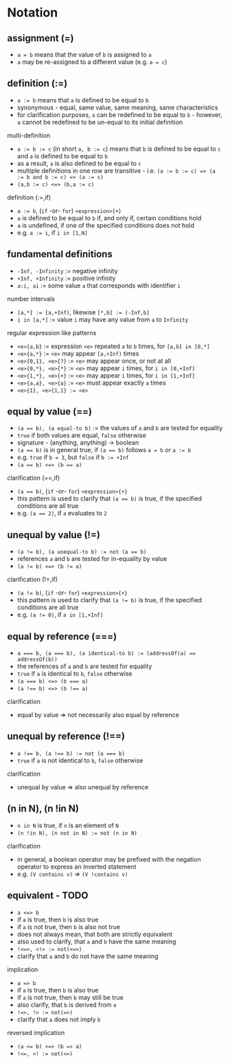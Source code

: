 
# Notation

<!-- ======================================================================= -->
## assignment (=)

* `a = b` means that the value of `b` is assigned to `a`
* `a` may be re-assigned to a different value (e.g. `a = c`)

<!-- ======================================================================= -->
## definition (:=)

* `a := b` means that `a` is defined to be equal to `b`
* synonymous - equal, same value, same meaning, same characteristics
* for clarification purposes, `a` can be redefined to be equal to `b` -
  however, `a` cannot be redefined to be un-equal to its initial definition

multi-definition

* `a := b := c` (in short `a, b := c`)
  means that `b` is defined to be equal to `c`
  and `a` is defined to be equal to `b`
* as a result, `a` is also defined to be equal to `c`
* multiple definitions in one row are transitive -
  i.e. `(a := b := c) => (a := b and b := c) => (a := c)`
* `(a,b := c) <=> (b,a := c)`

definition (:=,if)

* `a := b`, (`if` -or- `for`) `<expression>{+}`
* `a` is defined to be equal to `b` if, and only if, certain conditions hold
* `a` is undefined, if one of the specified conditions does not hold
* e.g. `a := i`, if `i in [1,N]`

<!-- ======================================================================= -->
## fundamental definitions

* `-Inf, -Infinity` := negative infinity
* `+Inf, +Infinity` := positive infinity
* `a:i, ai` := some value `a` that corresponds with identifier `i`

number intervals

* `[a,*] := [a,+Inf)`, likewise `[*,b] := (-Inf,b]`
* `i in [a,*]` := value `i` may have any value from `a` to `Infinity`

regular expression like patterns

* `<e>{a,b}` := expression `<e>` repeated `a` to `b` times, for `[a,b] in [0,*]`
* `<e>{a,*}` := `<e>` may appear `[a,+Inf)` times
* `<e>{0,1}, <e>{?}` := `<e>` may appear once, or not at all
* `<e>{0,*}, <e>{*}` := `<e>` may appear `i` times, for `i in [0,+Inf]`
* `<e>{1,*}, <e>{+}` := `<e>` may appear `i` times, for `i in [1,+Inf]`
* `<e>{a,a}, <e>{a}` := `<e>` must appear exactly `a` times
* `<e>{1}, <e>{1,1} := <e>`

<!-- ======================================================================= -->
## equal by value (==)

* `(a == b), (a equal-to b)` := the values of `a` and `b` are tested for equality
* `true` if both values are equal, `false` otherwise
* signature - (anything, anything) -> boolean
* `(a == b)` is in general true, if `(a == b)` follows `a = b` or `a := b`
* e.g. `true` if `b = 3`, but `false` if `b := +Inf`
* `(a == b) <=> (b == a)`

clarification (==,if)

* `(a == b)`, (`if` -or- `for`) `<expression>{+}`
* this pattern is used to clarify that `(a == b)` is true,
  if the specified conditions are all true
* e.g. `(a == 2)`, if `a` evaluates to `2`

<!-- ======================================================================= -->
## unequal by value (!=)

* `(a != b), (a unequal-to b) := not (a == b)`
* references `a` and `b` are tested for in-equality by value
* `(a != b) <=> (b != a)`

clarification (!=,if)

* `(a != b)`, (`if` -or- `for`) `<expression>{+}`
* this pattern is used to clarify that `(a != b)` is true,
  if the specified conditions are all true
* e.g. `(a != 0)`, if `a in [1,+Inf]`

<!-- ======================================================================= -->
## equal by reference (===)

* `a === b, (a === b), (a identical-to b) := (addressOf(a) == addressOf(b))`
* the references of `a` and `b` are tested for equality
* `true` if `a` is identical to `b`, `false` otherwise
* `(a === b) <=> (b === a)`
* `(a !== b) <=> (b !== a)`

clarification

* equal by value => not necessarily also equal by reference

<!-- ======================================================================= -->
## unequal by reference (!==)

* `a !== b, (a !== b) := not (a === b)`
* `true` if `a` is not identical to `b`, `false` otherwise

clarification

* unequal by value => also unequal by reference

<!-- ======================================================================= -->
## (n in N), (n !in N)

* `n in N` is true, if `n` is an element of `N`
* `(n !in N), (n not in N) := not (n in N)`

clarification

* in general, a boolean operator may be prefixed with the negation operator
  to express an inverted statement
* e.g. `(V contains v)` => `(V !contains v)`

<!-- ======================================================================= -->
## equivalent - TODO

* `a <=> b`
* if `a` is true, then `b` is also true
* if `a` is not true, then `b` is also not true
* does not always mean, that both are strictly equivalent
* also used to clarify, that `a` and `b` have the same meaning
* `!<=>, <!> := not(<=>)`
* clarify that `a` and `b` do not have the same meaning

implication

* `a => b`
* if `a` is true, then `b` is also true
* if `a` is not true, then `b` may still be true
* also clarify, that `b` is derived from `a`
* `!=>, !> := not(=>)`
* clarify that `a` does not imply `b`

reversed implication

* `(a <= b) <=> (b => a)`
* `!<=, <! := not(<=)`
